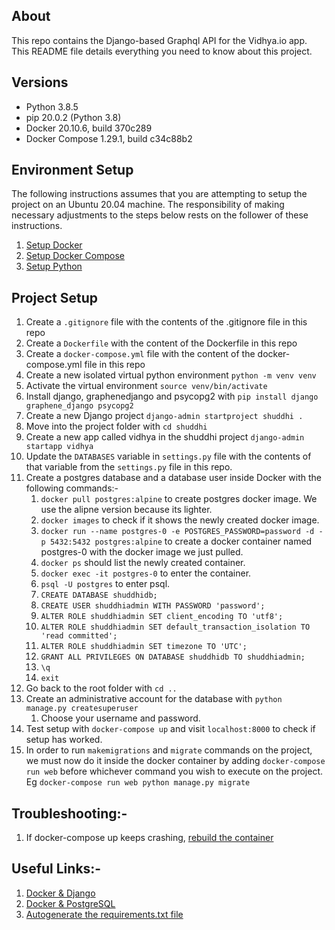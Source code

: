 ## About

This repo contains the Django-based Graphql API for the Vidhya.io app. This README file details everything you need to know about this project.

## Versions
* Python 3.8.5
* pip 20.0.2 (Python 3.8)
* Docker 20.10.6, build 370c289
* Docker Compose 1.29.1, build c34c88b2
## Environment Setup

The following instructions assumes that you are attempting to setup the project on an Ubuntu 20.04 machine. The responsibility of making necessary adjustments to the steps below rests on the follower of these instructions.

1. [Setup Docker](https://docs.docker.com/engine/install/ubuntu/#install-using-the-repository)   
2. [Setup Docker Compose](https://docs.docker.com/compose/install/)
3. [Setup Python](https://www.python.org/downloads/)

## Project Setup

1. Create a `.gitignore` file with the contents of the .gitignore file in this repo
2. Create a `Dockerfile` with the content of the Dockerfile in this repo
3. Create a `docker-compose.yml` file with the content of the docker-compose.yml file in this repo
4. Create a new isolated virtual python environment
    `python -m venv venv`
5. Activate the virtual environment
    `source venv/bin/activate`
6. Install django, graphenedjango and psycopg2 with `pip install django graphene_django psycopg2`
7. Create a new Django project `django-admin startproject shuddhi .`
8.  Move into the project folder with `cd shuddhi`
9.  Create a new app called vidhya in the shuddhi project `django-admin startapp vidhya`
10. Update the `DATABASES` variable in `settings.py` file with the contents of that variable from the `settings.py` file in this repo.
12. Create a postgres database and a database user inside Docker with the following commands:-
    1.  `docker pull postgres:alpine` to create postgres docker image. We use the alipne version because its lighter.
    2.  `docker images` to check if it shows the newly created docker image.
    3.  `docker run --name postgres-0 -e POSTGRES_PASSWORD=password -d -p 5432:5432 postgres:alpine` to create a docker container named postgres-0 with the docker image we just pulled.
    4.  `docker ps` should list the newly created container.
    5.  `docker exec -it postgres-0` to enter the container.
    6.  `psql -U postgres` to enter psql.
    8.  `CREATE DATABASE shuddhidb;`
    9.  `CREATE USER shuddhiadmin WITH PASSWORD 'password';`
    10. `ALTER ROLE shuddhiadmin SET client_encoding TO 'utf8';`
    11. `ALTER ROLE shuddhiadmin SET default_transaction_isolation TO 'read committed';`
    12. `ALTER ROLE shuddhiadmin SET timezone TO 'UTC';`
    13. `GRANT ALL PRIVILEGES ON DATABASE shuddhidb TO shuddhiadmin;`
    14. `\q`
    15. `exit`
13. Go back to the root folder with `cd ..`
14. Create an administrative account for the database with `python manage.py createsuperuser`
    1.  Choose your username and password.
15. Test setup with `docker-compose up` and visit `localhost:8000` to check if setup has worked.
16. In order to run `makemigrations` and `migrate` commands on the project, we must now do it inside the docker container by adding `docker-compose run web` before whichever command you wish to execute on the project. Eg `docker-compose run web python manage.py migrate`


## Troubleshooting:-
1. If docker-compose up keeps crashing, [rebuild the container](https://vsupalov.com/docker-compose-runs-old-containers/#the-quick-workaround)

## Useful Links:-
1. [Docker & Django](https://docs.docker.com/samples/django/)
2. [Docker & PostgreSQL](https://www.youtube.com/watch?v=aHbE3pTyG-Q)
3. [Autogenerate the requirements.txt file](https://stackoverflow.com/a/33468993/7981162)